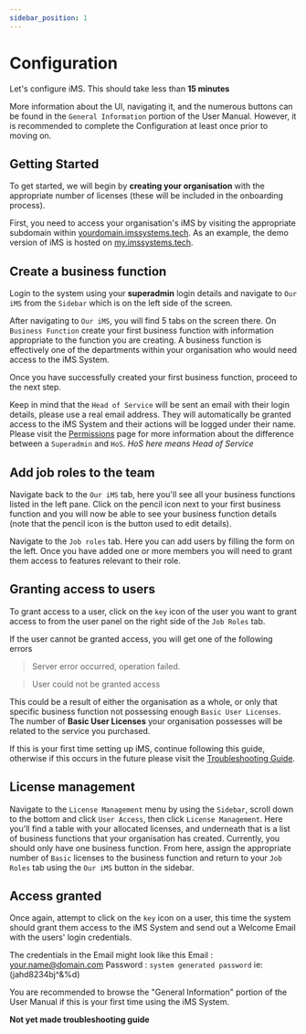 ```yaml
---
sidebar_position: 1
---
```


# Configuration

Let's configure iMS. This should take less than **15 minutes**

More information about the UI, navigating it, and the numerous buttons can be found in the `General Information` portion of the User Manual. However, it is recommended to complete the Configuration at least once prior to moving on.

## Getting Started

To get started, we will begin by **creating your organisation** with the appropriate number of licenses (these will be included in the onboarding process).

First, you need to access your organisation's iMS by visiting the appropriate subdomain within [yourdomain.imssystems.tech][iMS]. As an example, the demo version of iMS is hosted on [my.imssystems.tech][myIMS].

## Create a business function

Login to the system using your **superadmin** login details and navigate to `Our iMS` from the `Sidebar` which is on the left side of the screen.

After navigating to `Our iMS`, you will find 5 tabs on the screen there. On `Business Function` create your first business function with information appropriate to the function you are creating. A business function is effectively one of the departments within your organisation who would need access to the iMS System.

Once you have successfully created your first business function, proceed to the next step.

Keep in mind that the `Head of Service` will be sent an email with their login details, please use a real email address. 
They will automatically be granted access to the iMS System and their actions will be logged under their name. Please visit the [Permissions][] page for more information about the difference between a `Superadmin` and `HoS`. *HoS here means Head of Service*

## Add job roles to the team

Navigate back to the `Our iMS` tab, here you'll see all your business functions listed in the left pane. Click on the pencil icon next to your first business function and you will now be able to see your business function details (note that the pencil icon is the button used to edit details).

Navigate to the `Job roles` tab. Here you can add users by filling the form on the left. Once you have added one or more members you will need to grant them access to features relevant to their role.

## Granting access to users

To grant access to a user, click on the `key` icon of the user you want to grant access to from the user panel on the right side of the `Job Roles` tab.

If the user cannot be granted access, you will get one of the following errors
> Server error occurred, operation failed.

> User could not be granted access

This could be a result of either the organisation as a whole, or only that specific business function not possessing enough `Basic User Licenses`. The number of **Basic User Licenses** your organisation possesses will be related to the service you purchased.

If this is your first time setting up iMS, continue following this guide, otherwise if this occurs in the future please visit the [Troubleshooting Guide][].

## License management

Navigate to the `License Management` menu by using the `Sidebar`, scroll down to the bottom and click `User Access`, then click `License Management`. Here you'll find a table with your allocated licenses, and underneath that is a list of business functions that your organisation has created. Currently, you should only have one business function. From here, assign the appropriate number of `Basic` licenses to the business function and return to your `Job Roles` tab using the `Our iMS` button in the sidebar.

## Access granted

Once again, attempt to click on the `key` icon on a user, this time the system should grant them access to the iMS System and send out a Welcome Email with the users' login credentials. 

The credentials in the Email might look like this
Email : <your.name@domain.com>
Password : `system generated password` ie: (jahd8234bj^&%d)


You are recommended to browse the "General Information" portion of the User Manual if this is your first time using the iMS System.

[iMS]: https://imssystems.tech/ "iMS Homepage"
[myIMS]: https://my.imssystems.tech/ "Demo iMS"
[Permissions]: ./permission "Link to Permissions Page"

**Not yet made troubleshooting guide**

[Troubleshooting Guide]: ./intro